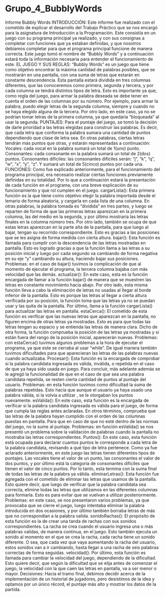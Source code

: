 # Grupo_4_BubblyWords
Informe Bubbly Words
INTRODUCCIÓN:
Este informe fue realizado con el cometido de explicar el desarrollo del Trabajo Práctico que
se nos encargó para la asignatura de Introducción a la Programación. Este consistía en un
juego con su programa principal ya realizado, y con sus consignas a completar con funciones
que ya estaban definidas, y que nosotros debíamos completar para que el programa principal
funcione de manera correcta. Este juego tomó el nombre de “Bubbly Words” y a continuación
estará toda la información necesaria para entender el funcionamiento de este.
EL JUEGO Y SUS REGLAS:
“Bubbly Words” es un juego que tiene como objetivo encontrar la máxima cantidad de
palabras posibles, que se mostrarán en una pantalla, con una suma de letras que estarán en
constante descendencia. Esta pantalla estará dividida en tres columnas diferentes, que las
conoceremos como primera, segunda y tercera, y por cada columna se tendrá distintos tipos
de letra. Esto es importante ya que, como regla del juego, para armar la palabra deseada se
debe tener en cuenta el orden de las columnas por su número. Por ejemplo, para armar la
palabra, puedo elegir letras de la segunda columna, siempre y cuando no se haya elegido
alguna de la tercera. Por otro lado, en este caso, ya no se podrían tomar letras de la primera
columna, ya que quedaría “bloqueada” al usar la segunda.
PUNTAJES:
Para el puntaje del juego, se tomó la decisión de darle prioridad a las letras elegidas para
construir las palabras. Es decir, que cada letra que conforma la palabra sumara una cantidad
de puntos dependiendo que clase de letra sea. En otras palabras, ciertas letras tendrán más
puntos que otras, y estarán representadas a continuación:
Vocales: cada vocal en la palabra sumará un total de 1(uno) punto.
Consonantes: cada consonante en la palabra sumará un total de 2(dos) puntos.
Consonantes difíciles: las consonantes difíciles serán: “j”, “k”, “q”, “w”, “x”, “y”, “z”. Y
sumará un total de 5(cinco) puntos por cada una.
FUNCIONES:
Como fue explicado anteriormente, para el funcionamiento del programa principal, era
necesario realizar ciertas funciones previamente definidas en su totalidad. Por lo que a
continuación estará la presentación de cada función en el programa, con una breve
explicación de su funcionamiento y que rol cumplen en el juego.
cargarLista():
Esta primera función es la que tiene como objetivo elegir la palabra importada desde el
lemario de forma aleatoria, y cargarla en cada lista de una columna. En otras palabras, la
palabra tomada es “dividida” en tres partes, y luego se reparten de forma de que las primeras
letras aparezcan en la primera columna, las del medio en la segunda, y por último mostraría
las letras finales en la columna número tres. Por otro lado, también se ocupa de que estas
letras aparezcan en la parte alta de la pantalla, para que luego al bajar, tengan su recorrido
correspondiente. Esto es gracias a las posiciones que se les asigna de forma medida con cierta
altura.
bajar():
Esta función es llamada para cumplir con la descendencia de las letras mostradas en pantalla.
Esto es logrado gracias a que la función llama a las letras a su posición inicial y luego por
cada segundo va cambiando de forma negativa en su eje “y” cambiando su altura, haciendo
bajar sus posiciones.
Problemas: en el caso de bajar() tuvimos la complicación de que al momento de ejecutar el
programa, la tercera columna bajaba con más velocidad que las demás.
actualizar():
En este caso, esta es la función encargada de llamar a la función bajar() de manera que se
muestren las letras en constante movimiento hacia abajo. Por otro lado, esta misma función
lleva a cabo la eliminación de letras no usadas al llegar al borde inferior de la pantalla. Esto
es porque las letras al llegar a cierta altura verificada por su posición, la función toma que las
letras ya no se puedan usar y las quita de la pantalla. Por último, llama a la función
cargarLista() para actualizar las letras en pantalla.
estaCerca():
El cometido de esta función es verificar que las nuevas letras que aparezcan en la pantalla, no
figuren encima de otras letras ya mostradas. Esto es para que todas las letras tengan su
espacio y se entienda las letras de manera clara. Dicho de otra forma, la función comprueba la
posición de las letras ya mostradas y si están fuera del rango de la posición inicial, aparecerán
nuevas.
Problemas: con estaCerca() tuvimos algunos problemas a la hora de ejecutar el programa,
ya que este se cerraba al usar “while”. De igual manera también tuvimos dificultades para
que aparecieran las letras de las palabras nuevas cuando actualizaba.
Procesar():
Esta función es la encargada de comprobar si la palabra candidata ingresada es válida,
inválida, o repetida en el caso de que ya haya sido usada en juego. Para concluir, más
adelante además se le agregó la funcionalidad de que en el caso de que sea una palabra
candidata repetida, se resten cierta cantidad de puntos al puntaje del usuario.
Problemas: en esta función tuvimos como dificultad la suma de palabras repetidas. Esto
hacía que aunque el usuario ya haya usado una palabra válida, si la volvía a utilizar , se le
otorgaban los puntos nuevamente.
esValida():
En este caso, esta función es la encargada de verificar si la palabra candidata ingresada es
válida para el juego, de forma que cumpla las reglas antes aclaradas. En otros términos,
comprueba que las letras de la palabra hayan cumplido con el orden de las columnas puestas
en pantalla. Para que en caso de que no esté dentro de las normas del juego, no la sume al
puntaje.
Problemas: en función esValida() se nos presentó un problema sobre la validación de
palabras cuando la pantalla no mostraba las letras correspondientes.
Puntos():
En este caso, esta función está ocupada para declarar cuantos puntos le corresponde a cada
letra de la palabra candidata, revisando a qué tipo de letra pertenece. Como ya fue aclarado
anteriormente, en este juego las letras tienen diferentes tipos de puntajes. Las vocales tiene el
valor de un punto, las consonantes el valor de dos puntos, y por último está la categoría de
consonantes difíciles que tienen el valor de cinco puntos. Por lo tanto, esta termina con la
suma final de todas las letras de la palabra ya válida.
eliminarLetras():
Esta función fue agregada con el cometido de eliminar las letras que usamos de la pantalla.
Esto quiere decir, que luego de verificar que la palabra candidata sea correcta, elimine todas
las letras que utilizamos en las diferentes columnas para formarla. Esto es para evitar que se
vuelvan a utilizar posteriormente.
Problemas: en este caso, se nos presentaron varios problemas, ya que provocaba que se
cierre el juego, luego intentaba eliminar la palabra introducida en dos ocasiones, y por
último también borraba letras de más que no correspondían a la palabra valida.
sonidoRachas():
El propósito de esta función es la de crear una tanda de rachas con sus sonidos
correspondientes. La racha se crea cuando el usuario ingresa una o más palabras validas, de
manera continua, en el juego. Esto también ejecuta un sonido al momento en el que se crea la
racha, cada racha tiene un sonido diferente. O sea, que cada vez que vaya aumentando la
racha del usuario, estos sonidos van a ir cambiando, hasta llegar a una racha de seis palabras
correctas de forma seguidas.
velocidad():
Por último, esta función es llamada para cambiar la velocidad del juego, dependiendo de la
dificultad. Esto quiere decir, que según la dificultad que se elija antes de comenzar el juego,
la velocidad con la que caen las letras en pantalla, va a ser menor o mayor.
Decisiones:
Hacia el tramo final, debimos decidir acerca de la implementación de un historial de
jugadores, pero desistimos de la idea y optamos por un único récord, el puntaje más alto y
mostrar los datos de la partida.
